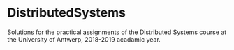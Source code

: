 # DistributedSystems
Solutions for the practical assignments of the Distributed Systems course at the University of Antwerp, 2018-2019 acadamic year. 
